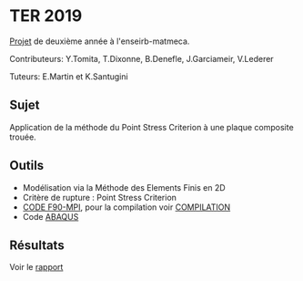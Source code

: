# TER 2019
[Projet](./2019TER_V4.pdf) de deuxième année à l'enseirb-matmeca.

Contributeurs: Y.Tomita, T.Dixonne, B.Denefle, J.Garciameir, V.Lederer

Tuteurs: E.Martin et K.Santugini

## Sujet
Application de la méthode du Point Stress Criterion à une plaque composite trouée.
## Outils
- Modélisation via la Méthode des Elements Finis en 2D
- Critère de rupture : Point Stress Criterion
- [CODE F90-MPI](./CODE_F90_MPI), pour la compilation voir [COMPILATION](./CODE_F90_MPI/README)
- Code [ABAQUS](./ABAQUS)
## Résultats
Voir le [rapport](./2019TER_V4.pdf)
